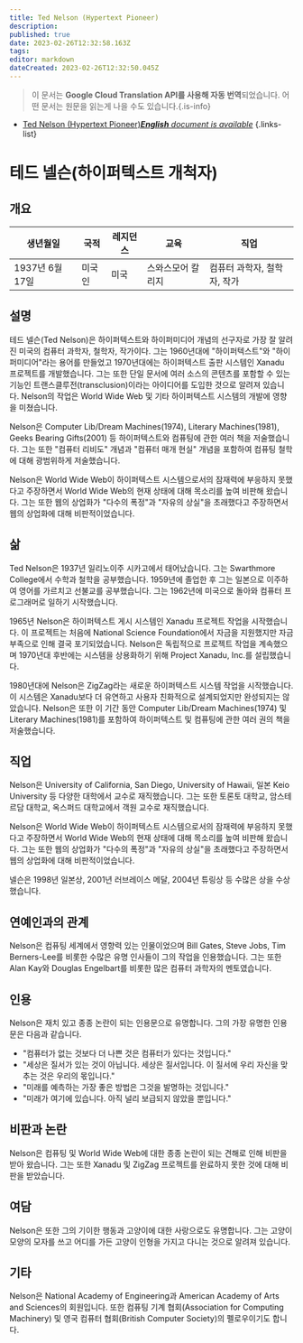 ```yaml
---
title: Ted Nelson (Hypertext Pioneer)
description: 
published: true
date: 2023-02-26T12:32:58.163Z
tags: 
editor: markdown
dateCreated: 2023-02-26T12:32:50.045Z
---
```


> 이 문서는 **Google Cloud Translation API를 사용해 자동 번역**되었습니다.
어떤 문서는 원문을 읽는게 나을 수도 있습니다.{.is-info}



- [Ted Nelson (Hypertext Pioneer)***English** document is available*](/en/Knowledge-base/Dictionary/Person/ted-nelson-hypertext-pioneer)
{.links-list}


# 테드 넬슨(하이퍼텍스트 개척자)

## 개요

| 생년월일 | 국적 | 레지던스 | 교육 | 직업 |
| ------------- | ----------- | --------- | --------- | ---------- |
| 1937년 6월 17일 | 미국인 | 미국 | 스와스모어 칼리지 | 컴퓨터 과학자, 철학자, 작가 |

## 설명

테드 넬슨(Ted Nelson)은 하이퍼텍스트와 하이퍼미디어 개념의 선구자로 가장 잘 알려진 미국의 컴퓨터 과학자, 철학자, 작가이다. 그는 1960년대에 "하이퍼텍스트"와 "하이퍼미디어"라는 용어를 만들었고 1970년대에는 하이퍼텍스트 출판 시스템인 Xanadu 프로젝트를 개발했습니다. 그는 또한 단일 문서에 여러 소스의 콘텐츠를 포함할 수 있는 기능인 트랜스클루전(transclusion)이라는 아이디어를 도입한 것으로 알려져 있습니다. Nelson의 작업은 World Wide Web 및 기타 하이퍼텍스트 시스템의 개발에 영향을 미쳤습니다.

Nelson은 Computer Lib/Dream Machines(1974), Literary Machines(1981), Geeks Bearing Gifts(2001) 등 하이퍼텍스트와 컴퓨팅에 관한 여러 책을 저술했습니다. 그는 또한 "컴퓨터 리비도" 개념과 "컴퓨터 매개 현실" 개념을 포함하여 컴퓨팅 철학에 대해 광범위하게 저술했습니다.

Nelson은 World Wide Web이 하이퍼텍스트 시스템으로서의 잠재력에 부응하지 못했다고 주장하면서 World Wide Web의 현재 상태에 대해 목소리를 높여 비판해 왔습니다. 그는 또한 웹의 상업화가 "다수의 폭정"과 "자유의 상실"을 초래했다고 주장하면서 웹의 상업화에 대해 비판적이었습니다.

## 삶

Ted Nelson은 1937년 일리노이주 시카고에서 태어났습니다. 그는 Swarthmore College에서 수학과 철학을 공부했습니다. 1959년에 졸업한 후 그는 일본으로 이주하여 영어를 가르치고 선불교를 공부했습니다. 그는 1962년에 미국으로 돌아와 컴퓨터 프로그래머로 일하기 시작했습니다.

1965년 Nelson은 하이퍼텍스트 게시 시스템인 Xanadu 프로젝트 작업을 시작했습니다. 이 프로젝트는 처음에 National Science Foundation에서 자금을 지원했지만 자금 부족으로 인해 결국 포기되었습니다. Nelson은 독립적으로 프로젝트 작업을 계속했으며 1970년대 후반에는 시스템을 상용화하기 위해 Project Xanadu, Inc.를 설립했습니다.

1980년대에 Nelson은 ZigZag라는 새로운 하이퍼텍스트 시스템 작업을 시작했습니다. 이 시스템은 Xanadu보다 더 유연하고 사용자 친화적으로 설계되었지만 완성되지는 않았습니다. Nelson은 또한 이 기간 동안 Computer Lib/Dream Machines(1974) 및 Literary Machines(1981)를 포함하여 하이퍼텍스트 및 컴퓨팅에 관한 여러 권의 책을 저술했습니다.

## 직업

Nelson은 University of California, San Diego, University of Hawaii, 일본 Keio University 등 다양한 대학에서 교수로 재직했습니다. 그는 또한 토론토 대학교, 암스테르담 대학교, 옥스퍼드 대학교에서 객원 교수로 재직했습니다.

Nelson은 World Wide Web이 하이퍼텍스트 시스템으로서의 잠재력에 부응하지 못했다고 주장하면서 World Wide Web의 현재 상태에 대해 목소리를 높여 비판해 왔습니다. 그는 또한 웹의 상업화가 "다수의 폭정"과 "자유의 상실"을 초래했다고 주장하면서 웹의 상업화에 대해 비판적이었습니다.

넬슨은 1998년 일본상, 2001년 러브레이스 메달, 2004년 튜링상 등 수많은 상을 수상했습니다.

## 연예인과의 관계

Nelson은 컴퓨팅 세계에서 영향력 있는 인물이었으며 Bill Gates, Steve Jobs, Tim Berners-Lee를 비롯한 수많은 유명 인사들이 그의 작업을 인용했습니다. 그는 또한 Alan Kay와 Douglas Engelbart를 비롯한 많은 컴퓨터 과학자의 멘토였습니다.

## 인용

Nelson은 재치 있고 종종 논란이 되는 인용문으로 유명합니다. 그의 가장 유명한 인용문은 다음과 같습니다.

- "컴퓨터가 없는 것보다 더 나쁜 것은 컴퓨터가 있다는 것입니다."
- "세상은 질서가 있는 것이 아닙니다. 세상은 질서입니다. 이 질서에 우리 자신을 맞추는 것은 우리의 몫입니다."
- "미래를 예측하는 가장 좋은 방법은 그것을 발명하는 것입니다."
- "미래가 여기에 있습니다. 아직 널리 보급되지 않았을 뿐입니다."

## 비판과 논란

Nelson은 컴퓨팅 및 World Wide Web에 대한 종종 논란이 되는 견해로 인해 비판을 받아 왔습니다. 그는 또한 Xanadu 및 ZigZag 프로젝트를 완료하지 못한 것에 대해 비판을 받았습니다.

## 여담

Nelson은 또한 그의 기이한 행동과 고양이에 대한 사랑으로도 유명합니다. 그는 고양이 모양의 모자를 쓰고 어디를 가든 고양이 인형을 가지고 다니는 것으로 알려져 있습니다.

## 기타

Nelson은 National Academy of Engineering과 American Academy of Arts and Sciences의 회원입니다. 또한 컴퓨팅 기계 협회(Association for Computing Machinery) 및 영국 컴퓨터 협회(British Computer Society)의 펠로우이기도 합니다.